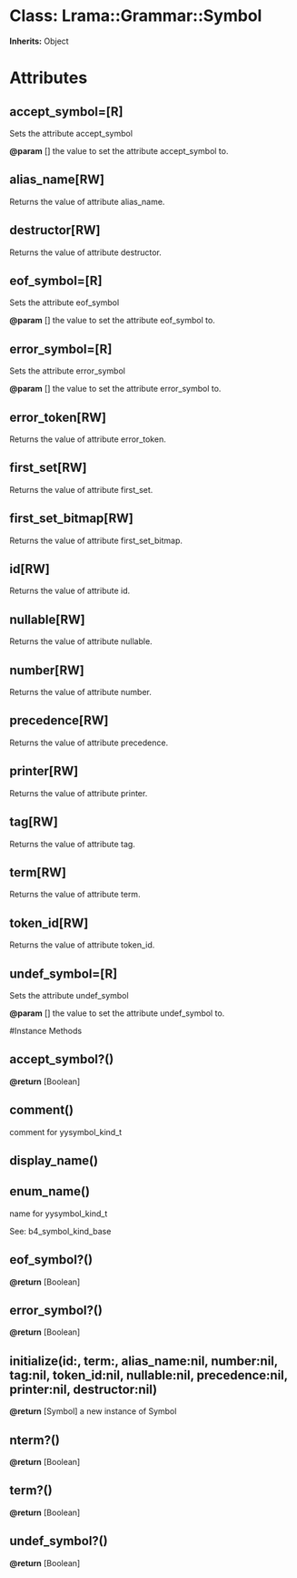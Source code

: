 # Class: Lrama::Grammar::Symbol
**Inherits:** Object
    



# Attributes
## accept_symbol=[R] [](#attribute-i-accept_symbol=)
Sets the attribute accept_symbol

**@param** [] the value to set the attribute accept_symbol to.

## alias_name[RW] [](#attribute-i-alias_name)
Returns the value of attribute alias_name.

## destructor[RW] [](#attribute-i-destructor)
Returns the value of attribute destructor.

## eof_symbol=[R] [](#attribute-i-eof_symbol=)
Sets the attribute eof_symbol

**@param** [] the value to set the attribute eof_symbol to.

## error_symbol=[R] [](#attribute-i-error_symbol=)
Sets the attribute error_symbol

**@param** [] the value to set the attribute error_symbol to.

## error_token[RW] [](#attribute-i-error_token)
Returns the value of attribute error_token.

## first_set[RW] [](#attribute-i-first_set)
Returns the value of attribute first_set.

## first_set_bitmap[RW] [](#attribute-i-first_set_bitmap)
Returns the value of attribute first_set_bitmap.

## id[RW] [](#attribute-i-id)
Returns the value of attribute id.

## nullable[RW] [](#attribute-i-nullable)
Returns the value of attribute nullable.

## number[RW] [](#attribute-i-number)
Returns the value of attribute number.

## precedence[RW] [](#attribute-i-precedence)
Returns the value of attribute precedence.

## printer[RW] [](#attribute-i-printer)
Returns the value of attribute printer.

## tag[RW] [](#attribute-i-tag)
Returns the value of attribute tag.

## term[RW] [](#attribute-i-term)
Returns the value of attribute term.

## token_id[RW] [](#attribute-i-token_id)
Returns the value of attribute token_id.

## undef_symbol=[R] [](#attribute-i-undef_symbol=)
Sets the attribute undef_symbol

**@param** [] the value to set the attribute undef_symbol to.


#Instance Methods
## accept_symbol?() [](#method-i-accept_symbol?)

**@return** [Boolean] 

## comment() [](#method-i-comment)
comment for yysymbol_kind_t

## display_name() [](#method-i-display_name)

## enum_name() [](#method-i-enum_name)
name for yysymbol_kind_t

See: b4_symbol_kind_base

## eof_symbol?() [](#method-i-eof_symbol?)

**@return** [Boolean] 

## error_symbol?() [](#method-i-error_symbol?)

**@return** [Boolean] 

## initialize(id:, term:, alias_name:nil, number:nil, tag:nil, token_id:nil, nullable:nil, precedence:nil, printer:nil, destructor:nil) [](#method-i-initialize)

**@return** [Symbol] a new instance of Symbol

## nterm?() [](#method-i-nterm?)

**@return** [Boolean] 

## term?() [](#method-i-term?)

**@return** [Boolean] 

## undef_symbol?() [](#method-i-undef_symbol?)

**@return** [Boolean] 

